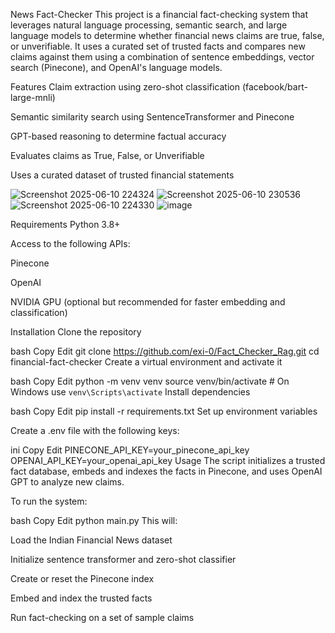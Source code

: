 News Fact-Checker
This project is a financial fact-checking system that leverages natural language processing, semantic search, and large language models to determine whether financial news claims are true, false, or unverifiable. It uses a curated set of trusted facts and compares new claims against them using a combination of sentence embeddings, vector search (Pinecone), and OpenAI's language models.

Features
Claim extraction using zero-shot classification (facebook/bart-large-mnli)

Semantic similarity search using SentenceTransformer and Pinecone

GPT-based reasoning to determine factual accuracy

Evaluates claims as True, False, or Unverifiable

Uses a curated dataset of trusted financial statements

![Screenshot 2025-06-10 224324](https://github.com/user-attachments/assets/5608dc3a-fe13-4e1c-b789-d02ceb3a85b8)
![Screenshot 2025-06-10 230536](https://github.com/user-attachments/assets/24a736ac-a51f-45d9-831d-575f56c5275f)
![Screenshot 2025-06-10 224330](https://github.com/user-attachments/assets/f57d0485-bb8f-4bb0-9133-be51190a4165)
![image](https://github.com/user-attachments/assets/a4c27f9a-d1c1-4597-b48c-011a3b3b36f5)





Requirements
Python 3.8+

Access to the following APIs:

Pinecone

OpenAI

NVIDIA GPU (optional but recommended for faster embedding and classification)

Installation
Clone the repository

bash
Copy
Edit
git clone https://github.com/exi-0/Fact_Checker_Rag.git
cd financial-fact-checker
Create a virtual environment and activate it

bash
Copy
Edit
python -m venv venv
source venv/bin/activate  # On Windows use `venv\Scripts\activate`
Install dependencies

bash
Copy
Edit
pip install -r requirements.txt
Set up environment variables

Create a .env file with the following keys:

ini
Copy
Edit
PINECONE_API_KEY=your_pinecone_api_key
OPENAI_API_KEY=your_openai_api_key
Usage
The script initializes a trusted fact database, embeds and indexes the facts in Pinecone, and uses OpenAI GPT to analyze new claims.

To run the system:

bash
Copy
Edit
python main.py
This will:

Load the Indian Financial News dataset

Initialize sentence transformer and zero-shot classifier

Create or reset the Pinecone index

Embed and index the trusted facts

Run fact-checking on a set of sample claims
